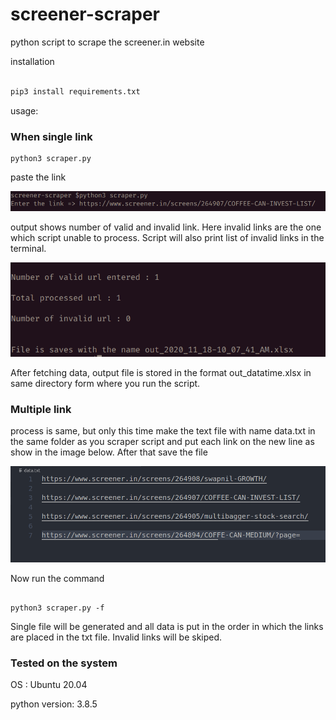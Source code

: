 # screener-scraper
python script to scrape the screener.in website


installation 

```python

pip3 install requirements.txt

```
usage:

### When single link 

```python3 
python3 scraper.py

```
paste the link 

![Enter prompt](images/enter_prompt.png)

output shows number of valid and invalid link. Here invalid links are the one which script unable to process. Script will also print list of invalid links in the terminal. 


![output](images/output.png)

After fetching data, output file is stored in the format out_datatime.xlsx in same directory form where you run the script. 

### Multiple link 

process is same, but only this time make the text file with name data.txt in the same folder as you scraper script and put each link on the new line as show in the image below. After that save the file 

![file image](images/multilink.png)

Now run the command 

```python3 

python3 scraper.py -f 

```

Single file will be generated and all data is put in the order in which the links are placed in the txt file. Invalid links will be skiped. 



### Tested on the system 

OS : Ubuntu 20.04

python version: 3.8.5






